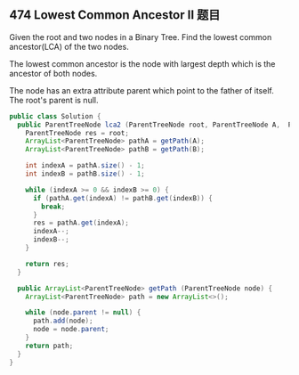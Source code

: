 ## 474 Lowest Common Ancestor II 题目
Given the root and two nodes in a Binary Tree. Find the lowest common ancestor(LCA) of the two nodes.

The lowest common ancestor is the node with largest depth which is the ancestor of both nodes.

The node has an extra attribute parent which point to the father of itself. The root's parent is null.

```java
public class Solution {
  public ParentTreeNode lca2 (ParentTreeNode root, ParentTreeNode A,  ParentTreeNode B) {
    ParentTreeNode res = root;
    ArrayList<ParentTreeNode> pathA = getPath(A);
    ArrayList<ParentTreeNode> pathB = getPath(B);

    int indexA = pathA.size() - 1;
    int indexB = pathB.size() - 1;

    while (indexA >= 0 && indexB >= 0) {
      if (pathA.get(indexA) != pathB.get(indexB)) {
        break;
      }
      res = pathA.get(indexA);
      indexA--;
      indexB--;
    }

    return res;
  }

  public ArrayList<ParentTreeNode> getPath (ParentTreeNode node) {
    ArrayList<ParentTreeNode> path = new ArrayList<>();

    while (node.parent != null) {
      path.add(node);
      node = node.parent;
    }
    return path;
  }
}
```
